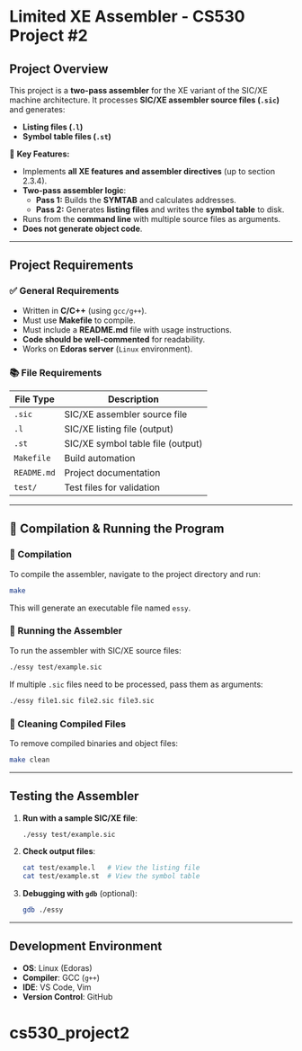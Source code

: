# **Limited XE Assembler - CS530 Project #2**

## **Project Overview**
This project is a **two-pass assembler** for the XE variant of the SIC/XE machine architecture. It processes **SIC/XE assembler source files (`.sic`)** and generates:
- **Listing files (`.l`)**
- **Symbol table files (`.st`)**

🚀 **Key Features:**
- Implements **all XE features and assembler directives** (up to section 2.3.4).
- **Two-pass assembler logic**:
  - **Pass 1:** Builds the **SYMTAB** and calculates addresses.
  - **Pass 2:** Generates **listing files** and writes the **symbol table** to disk.
- Runs from the **command line** with multiple source files as arguments.
- **Does not generate object code**.

---

## **Project Requirements**
### ✅ **General Requirements**
- Written in **C/C++** (using `gcc/g++`).
- Must use **Makefile** to compile.
- Must include a **README.md** file with usage instructions.
- **Code should be well-commented** for readability.
- Works on **Edoras server** (`Linux` environment).

### 📚 **File Requirements**
| **File Type** | **Description** |
|--------------|----------------|
| `.sic`  | SIC/XE assembler source file |
| `.l`    | SIC/XE listing file (output) |
| `.st`   | SIC/XE symbol table file (output) |
| `Makefile` | Build automation |
| `README.md` | Project documentation |
| `test/` | Test files for validation |

---

## **🔹 Compilation & Running the Program**
### **🔹 Compilation**
To compile the assembler, navigate to the project directory and run:
```sh
make
```
This will generate an executable file named `essy`.

### **🔹 Running the Assembler**
To run the assembler with SIC/XE source files:
```sh
./essy test/example.sic
```
If multiple `.sic` files need to be processed, pass them as arguments:
```sh
./essy file1.sic file2.sic file3.sic
```

### **🔹 Cleaning Compiled Files**
To remove compiled binaries and object files:
```sh
make clean
```

---

## **Testing the Assembler**
1. **Run with a sample SIC/XE file**:
   ```sh
   ./essy test/example.sic
   ```
2. **Check output files**:
   ```sh
   cat test/example.l   # View the listing file
   cat test/example.st  # View the symbol table
   ```
3. **Debugging with `gdb`** (optional):
   ```sh
   gdb ./essy
   ```

---

## **Development Environment**
- **OS**: Linux (Edoras)
- **Compiler**: GCC (`g++`)
- **IDE**: VS Code, Vim
- **Version Control**: GitHub

# cs530_project2
